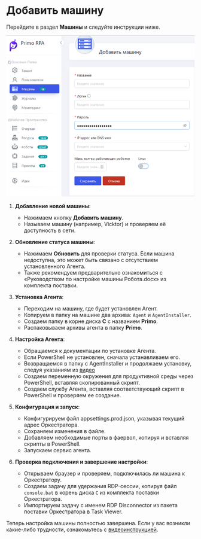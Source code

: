 # Добавить машину

Перейдите в раздел **Машины** и следуйте инструкции ниже.

![](../.gitbook/assets1/add_mashine.png)  

1. **Добавление новой машины**:
   - Нажимаем кнопку **Добавить машину**.
   - Называем машину (например, Vicktor) и проверяем её доступность в сети.

3. **Обновление статуса машины**:
   - Нажимаем **Обновить** для проверки статуса. Если машина недоступна, это может быть связано с отсутствием установленного Агента.
   - Также рекомендуем предварительно ознакомиться с «Руководством по настройке машины Робота.docx» из комплекта поставки.

4. **Установка Агента**:
   - Переходим на машину, где будет установлен Агент.
   - Копируем в папку на машине два архива: `Agent` и `AgentInstaller`.
   - Создаем папку в корне диска **C** с названием **Primo**.
   - Распаковываем архивы агента в папку **Primo**.

5. **Настройка Агента**:
   - Обращаемся к документации по установке Агента.
   - Если PowerShell не установлен, сначала устанавливаем его.
   - Возвращаемся в папку с AgentInstaller и продолжаем установку, следуя указаниям из [видео](https://youtu.be/SlxgjXDrvsM?t=599)
   - Создаем переменную окружения для продуктивной среды через PowerShell, вставляя скопированный скрипт.
   - Создаем службу Агента, вставляя соответствующий скрипт в PowerShell и проверяем ее создание.

6. **Конфигурация и запуск**:
   - Конфигурируем файл appsettings.prod.json, указывая текущий адрес Оркестратора.
   - Сохраняем изменения в файле.
   - Добавляем необходимые порты в фаервол, копируя и вставляя скрипты в PowerShell.
   - Запускаем сервис агента.

7. **Проверка подключения и завершение настройки**:
   - Открываем браузер и проверяем, подключилась ли машина к Оркестратору.
   - Создаем задачу для удержания RDP-сессии, копируя файл `console.bat` в корень диска `C` из комплекта поставки Оркестратора.
   - Импортируем задачу с именем RDP Disconnector из пакета поставки Оркестратора в Task Viewer.

Теперь настройка машины полностью завершена. Если у вас возникли какие-либо трудности, ознакомьтесь с [видеоинструкцией](https://youtu.be/SlxgjXDrvsM?t=599).
